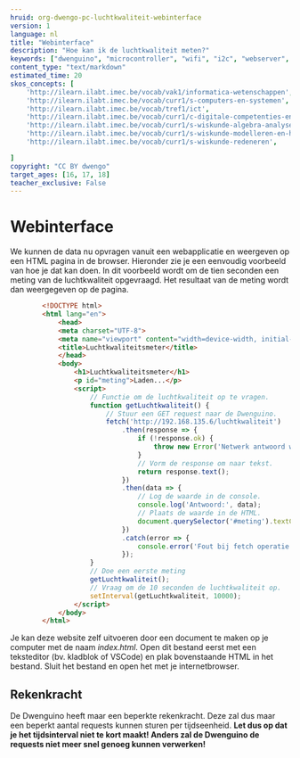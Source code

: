```yaml
---
hruid: org-dwengo-pc-luchtkwaliteit-webinterface
version: 1
language: nl
title: "Webinterface"
description: "Hoe kan ik de luchtkwaliteit meten?"
keywords: ["dwenguino", "microcontroller", "wifi", "i2c", "webserver", "internet", "co2", "luchtkwaliteit"]
content_type: "text/markdown"
estimated_time: 20
skos_concepts: [
    'http://ilearn.ilabt.imec.be/vocab/vak1/informatica-wetenschappen', 
    'http://ilearn.ilabt.imec.be/vocab/curr1/s-computers-en-systemen',
    'http://ilearn.ilabt.imec.be/vocab/tref1/ict',
    'http://ilearn.ilabt.imec.be/vocab/curr1/c-digitale-competenties-en-mediawijsheid',
    'http://ilearn.ilabt.imec.be/vocab/curr1/s-wiskunde-algebra-analyse',
    'http://ilearn.ilabt.imec.be/vocab/curr1/s-wiskunde-modelleren-en-heuristiek',
    'http://ilearn.ilabt.imec.be/vocab/curr1/s-wiskunde-redeneren',

]
copyright: "CC BY dwengo"
target_ages: [16, 17, 18]
teacher_exclusive: False
---
```


# Webinterface

We kunnen de data nu opvragen vanuit een webapplicatie en weergeven op een HTML pagina in de browser. Hieronder zie je een eenvoudig voorbeeld van hoe je dat kan doen. In dit voorbeeld wordt om de tien seconden een meting van de luchtkwaliteit opgevraagd. Het resultaat van de meting wordt dan weergegeven op de pagina.

```html
        <!DOCTYPE html>
        <html lang="en">
            <head>
            <meta charset="UTF-8">
            <meta name="viewport" content="width=device-width, initial-scale=1.0">
            <title>Luchtkwaliteitsmeter</title>
            </head>
            <body>
                <h1>Luchtkwaliteitsmeter</h1>
                <p id="meting">Laden...</p>
                <script>
                    // Functie om de luchtkwaliteit op te vragen.
                    function getLuchtkwaliteit() {
                        // Stuur een GET request naar de Dwenguino.
                        fetch('http://192.168.135.6/luchtkwaliteit') 
                            .then(response => {
                                if (!response.ok) {
                                    throw new Error('Netwerk antwoord was niet ok');
                                }
                                // Vorm de response om naar tekst.
                                return response.text();
                            })
                            .then(data => {
                                // Log de waarde in de console.
                                console.log('Antwoord:', data); 
                                // Plaats de waarde in de HTML.
                                document.querySelector('#meting').textContent = data;
                            })
                            .catch(error => {
                                console.error('Fout bij fetch operatie:', error);
                            });
                    }
                    // Doe een eerste meting
                    getLuchtkwaliteit();
                    // Vraag om de 10 seconden de luchtkwaliteit op.
                    setInterval(getLuchtkwaliteit, 10000);  
                </script>
            </body>
        </html>

```

Je kan deze website zelf uitvoeren door een document te maken op je computer met de naam *index.html*. Open dit bestand eerst met een teksteditor (bv. kladblok of VSCode) en plak bovenstaande HTML in het bestand. Sluit het bestand en open het met je internetbrowser.

<div class="dwengo-content important">
<h2 class="title">Rekenkracht</h2>
<div class="content">
De Dwenguino heeft maar een beperkte rekenkracht. Deze zal dus maar een beperkt aantal requests kunnen sturen per tijdseenheid. <strong>Let dus op dat je het tijdsinterval niet te kort maakt! Anders zal de Dwenguino de requests niet meer snel genoeg kunnen verwerken!</strong>
</div>
</div>